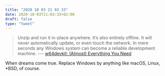 ```yaml
---
title: "2020 10 03 21 03 33"
date: 2020-10-03T21:03:33+02:00
draft: false
type: "tweet"
---
```

> Unzip and run it in-place anywhere. It’s also entirely offline. It will never automatically update, or even touch the network. In mere seconds any Windows system can become a reliable development machine. --- [w64devkit: (Almost) Everything You Need](https://nullprogram.com/blog/2020/09/25/)

When dreams come true. Replace Windows by anything like macOS, Linux, *BSD, of course.

